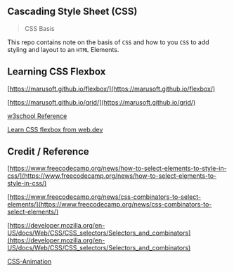 ## Cascading Style Sheet (CSS)

> CSS Basis

This repo contains note on the basis of `CSS` and how to you `CSS` to add styling and layout to an `HTML` Elements.

## Learning CSS Flexbox

[https://marusoft.github.io/flexbox/](https://marusoft.github.io/flexbox/)

[https://marusoft.github.io/grid/](https://marusoft.github.io/grid/)

[w3school Reference](https://www.w3schools.com/css/css3_flexbox.asp)

[Learn CSS flexbox from web.dev](https://web.dev/learn/css/flexbox/)

Credit / Reference
-------------------

[https://www.freecodecamp.org/news/how-to-select-elements-to-style-in-css/](https://www.freecodecamp.org/news/how-to-select-elements-to-style-in-css/)

[https://www.freecodecamp.org/news/css-combinators-to-select-elements/](https://www.freecodecamp.org/news/css-combinators-to-select-elements/)

[https://developer.mozilla.org/en-US/docs/Web/CSS/CSS_selectors/Selectors_and_combinators](https://developer.mozilla.org/en-US/docs/Web/CSS/CSS_selectors/Selectors_and_combinators)

[CSS-Animation](https://cssfx.netlify.app/)

